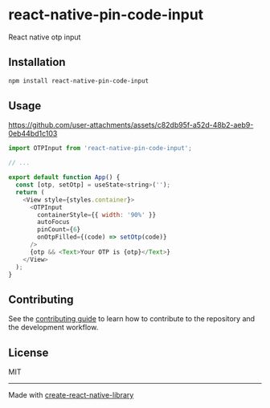 # react-native-pin-code-input

React native otp input

## Installation

```sh
npm install react-native-pin-code-input
```

## Usage

https://github.com/user-attachments/assets/c82db95f-a52d-48b2-aeb9-0eb44bd1c103


```js
import OTPInput from 'react-native-pin-code-input';

// ...

export default function App() {
  const [otp, setOtp] = useState<string>('');
  return (
    <View style={styles.container}>
      <OTPInput
        containerStyle={{ width: '90%' }}
        autoFocus
        pinCount={6}
        onOtpFilled={(code) => setOtp(code)}
      />
      {otp && <Text>Your OTP is {otp}</Text>}
    </View>
  );
}
```


## Contributing

See the [contributing guide](CONTRIBUTING.md) to learn how to contribute to the repository and the development workflow.

## License

MIT

---

Made with [create-react-native-library](https://github.com/callstack/react-native-builder-bob)
